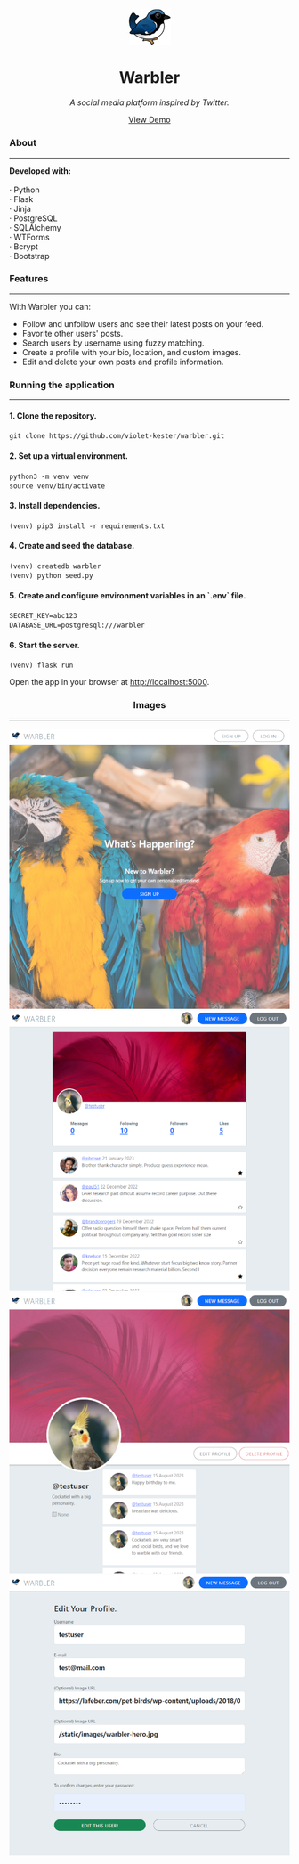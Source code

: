<!-- header -->

<div align='center'>
    <img src='/static/images/warbler-logo.png' width='75px' alt='Logo'>
  <h1>Warbler</h1>
  <p>
    <i>A social media platform inspired by Twitter.</i>
  </p>
  <p>
    <a href='https://violetkester-warbler.onrender.com' target='_blank'>View Demo</a>
  </p>
</div>

<!-- content -->

<div>
  <h3>About</h3>
  <hr/>
  <p>
    <b>Developed with:</b><br/><br/>
    · Python<br/>
    · Flask<br/>
    · Jinja<br/>
    · PostgreSQL<br/>
    · SQLAlchemy<br/>
    · WTForms<br/>
    · Bcrypt<br/>
    · Bootstrap<br/>
  </p>
  <h3>Features</h3>
  <hr/>
  <p>With Warbler you can:</p>
  <ul>
    <li>Follow and unfollow users and see their latest posts on your feed.</li>
    <li>Favorite other users' posts.</li>
    <li>Search users by username using fuzzy matching.</li>
    <li>Create a profile with your bio, location, and custom images.</li>
    <li>Edit and delete your own posts and profile information.</li>
  </ul>
  <h3>Running the application</h3>
  <hr/>
  <h4>1. Clone the repository.</h4>
  <p>
    <code>git clone https://github.com/violet-kester/warbler.git</code>
  </p>
    <h4>2. Set up a virtual environment.</h4>
  <p>
    <code>python3 -m venv venv</code><br/>
    <code>source venv/bin/activate</code>
  </p>
  <h4>
    3. Install dependencies.
  </h4>
  <p>
    <code>(venv) pip3 install -r requirements.txt</code>
  </p>
  <h4>
    4. Create and seed the database.
  </h4>
    <code>(venv) createdb warbler</code><br/>
    <code>(venv) python seed.py</code><br/>
  <p>
  </p>
  <h4>
    5. Create and configure environment variables in an `.env` file.
  </h4>
    <code>SECRET_KEY=abc123</code><br/>
    <code>DATABASE_URL=postgresql:///warbler</code><br/>
  <p>
  <h4>
    6. Start the server.
  </h4>
  <p>
    <code>(venv) flask run</code>
  <p>
  <p>
    Open the app in your browser at <a href='http://localhost:5000'>http://localhost:5000</a>.
  </p>
</div>

<!-- images  -->

<div align='center'>
  <h3>Images</h3>
  <hr/>
  <div class='images-container'>
    <img src='/static/images/warbler-screenshot-1.png' alt='Warbler screenshot 1'>
    <img src='/static/images/warbler-screenshot-2.png' alt='Warbler screenshot 2'>
    <img src='/static/images/warbler-screenshot-3.png' alt='Warbler screenshot 3'>
    <img src='/static/images/warbler-screenshot-4.png' alt='Warbler screenshot 4'>
  </div>
</div>
